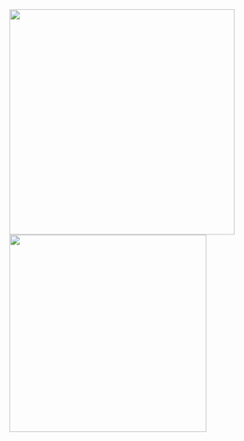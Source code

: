 <a href="https://github.com/darmawan06/">
  <img align="center" width = "400px " src="https://github-readme-stats.vercel.app/api/top-langs/?username=darmawan06&langs_count=4&&theme=vue-dark"/>
</a>

<a href="https://github.com/darmawan06/">
  <img align="center" width = "350px " src="https://github-readme-stats.vercel.app/api?username=darmawan06&count_private=true&&theme=vue-dark" />
</a>

